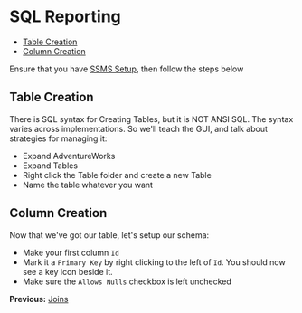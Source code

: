 # SQL Reporting

* [Table Creation](#table-creation)
* [Column Creation](#column-creation)

Ensure that you have [SSMS Setup](system.markdown), then follow the steps below

## Table Creation

There is SQL syntax for Creating Tables, but it is NOT ANSI SQL. The syntax varies across implementations. So we'll teach the GUI, and talk about strategies for managing it:

* Expand AdventureWorks
* Expand Tables
* Right click the Table folder and create a new Table
* Name the table whatever you want

## Column Creation

Now that we've got our table, let's setup our schema:

* Make your first column `Id`
* Mark it a `Primary Key` by right clicking to the left of `Id`. You should now see a key icon beside it.
* Make sure the `Allows Nulls` checkbox is left unchecked

**Previous:** [Joins](joins.markdown)
